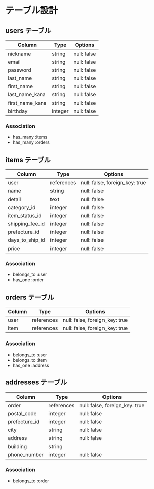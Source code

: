 # テーブル設計

## users テーブル

| Column              | Type    | Options     |
| ------------------- | ------- | ----------- |
| nickname            | string  | null: false |
| email               | string  | null: false |
| password            | string  | null: false |
| last_name           | string  | null: false |
| first_name          | string  | null: false |
| last_name_kana      | string  | null: false |
| first_name_kana     | string  | null: false |
| birthday            | integer | null: false |

### Association

- has_many :items
- has_many :orders

## items テーブル

| Column            | Type       | Options                        |
| ----------------- | ---------- | ------------------------------ |
| user              | references | null: false, foreign_key: true |
| name              | string     | null: false                    |
| detail            | text       | null: false                    |
| category_id       | integer    | null: false                    |
| item_status_id    | integer    | null: false                    |
| shipping_fee_id   | integer    | null: false                    |
| prefecture_id     | integer    | null: false                    |
| days_to_ship_id   | integer    | null: false                    |
| price             | integer    | null: false                    |

### Association

- belongs_to :user
- has_one :order

## orders テーブル

| Column  | Type       | Options                        |
| ------- | ---------- | ------------------------------ |
| user    | references | null: false, foreign_key: true |
| item    | references | null: false, foreign_key: true |

### Association

- belongs_to :user
- belongs_to :item
- has_one :address

## addresses テーブル

| Column           | Type       | Options                        |
| ---------------- | ---------- | ------------------------------ |
| order            | references | null: false, foreign_key: true |
| postal_code      | integer    | null: false                    |
| prefecture_id    | integer    | null: false                    |
| city             | string     | null: false                    |
| address          | string     | null: false                    |
| building         | string     |                                |
| phone_number     | integer    | null: false                    |

### Association

- belongs_to :order